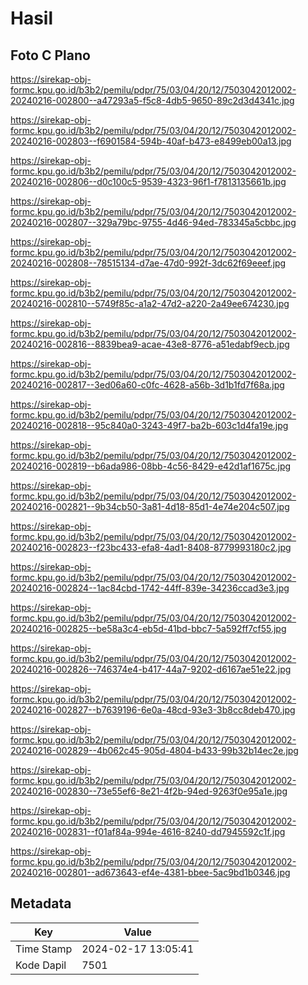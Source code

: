# Hasil

## Foto C Plano

https://sirekap-obj-formc.kpu.go.id/b3b2/pemilu/pdpr/75/03/04/20/12/7503042012002-20240216-002800--a47293a5-f5c8-4db5-9650-89c2d3d4341c.jpg

https://sirekap-obj-formc.kpu.go.id/b3b2/pemilu/pdpr/75/03/04/20/12/7503042012002-20240216-002803--f6901584-594b-40af-b473-e8499eb00a13.jpg

https://sirekap-obj-formc.kpu.go.id/b3b2/pemilu/pdpr/75/03/04/20/12/7503042012002-20240216-002806--d0c100c5-9539-4323-96f1-f7813135661b.jpg

https://sirekap-obj-formc.kpu.go.id/b3b2/pemilu/pdpr/75/03/04/20/12/7503042012002-20240216-002807--329a79bc-9755-4d46-94ed-783345a5cbbc.jpg

https://sirekap-obj-formc.kpu.go.id/b3b2/pemilu/pdpr/75/03/04/20/12/7503042012002-20240216-002808--78515134-d7ae-47d0-992f-3dc62f69eeef.jpg

https://sirekap-obj-formc.kpu.go.id/b3b2/pemilu/pdpr/75/03/04/20/12/7503042012002-20240216-002810--5749f85c-a1a2-47d2-a220-2a49ee674230.jpg

https://sirekap-obj-formc.kpu.go.id/b3b2/pemilu/pdpr/75/03/04/20/12/7503042012002-20240216-002816--8839bea9-acae-43e8-8776-a51edabf9ecb.jpg

https://sirekap-obj-formc.kpu.go.id/b3b2/pemilu/pdpr/75/03/04/20/12/7503042012002-20240216-002817--3ed06a60-c0fc-4628-a56b-3d1b1fd7f68a.jpg

https://sirekap-obj-formc.kpu.go.id/b3b2/pemilu/pdpr/75/03/04/20/12/7503042012002-20240216-002818--95c840a0-3243-49f7-ba2b-603c1d4fa19e.jpg

https://sirekap-obj-formc.kpu.go.id/b3b2/pemilu/pdpr/75/03/04/20/12/7503042012002-20240216-002819--b6ada986-08bb-4c56-8429-e42d1af1675c.jpg

https://sirekap-obj-formc.kpu.go.id/b3b2/pemilu/pdpr/75/03/04/20/12/7503042012002-20240216-002821--9b34cb50-3a81-4d18-85d1-4e74e204c507.jpg

https://sirekap-obj-formc.kpu.go.id/b3b2/pemilu/pdpr/75/03/04/20/12/7503042012002-20240216-002823--f23bc433-efa8-4ad1-8408-8779993180c2.jpg

https://sirekap-obj-formc.kpu.go.id/b3b2/pemilu/pdpr/75/03/04/20/12/7503042012002-20240216-002824--1ac84cbd-1742-44ff-839e-34236ccad3e3.jpg

https://sirekap-obj-formc.kpu.go.id/b3b2/pemilu/pdpr/75/03/04/20/12/7503042012002-20240216-002825--be58a3c4-eb5d-41bd-bbc7-5a592ff7cf55.jpg

https://sirekap-obj-formc.kpu.go.id/b3b2/pemilu/pdpr/75/03/04/20/12/7503042012002-20240216-002826--746374e4-b417-44a7-9202-d6167ae51e22.jpg

https://sirekap-obj-formc.kpu.go.id/b3b2/pemilu/pdpr/75/03/04/20/12/7503042012002-20240216-002827--b7639196-6e0a-48cd-93e3-3b8cc8deb470.jpg

https://sirekap-obj-formc.kpu.go.id/b3b2/pemilu/pdpr/75/03/04/20/12/7503042012002-20240216-002829--4b062c45-905d-4804-b433-99b32b14ec2e.jpg

https://sirekap-obj-formc.kpu.go.id/b3b2/pemilu/pdpr/75/03/04/20/12/7503042012002-20240216-002830--73e55ef6-8e21-4f2b-94ed-9263f0e95a1e.jpg

https://sirekap-obj-formc.kpu.go.id/b3b2/pemilu/pdpr/75/03/04/20/12/7503042012002-20240216-002831--f01af84a-994e-4616-8240-dd7945592c1f.jpg

https://sirekap-obj-formc.kpu.go.id/b3b2/pemilu/pdpr/75/03/04/20/12/7503042012002-20240216-002801--ad673643-ef4e-4381-bbee-5ac9bd1b0346.jpg


## Metadata

| Key        | Value               |
| ---------- | ------------------- |
| Time Stamp | 2024-02-17 13:05:41 |
| Kode Dapil | 7501                |



